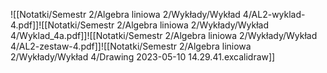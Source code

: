 ![[Notatki/Semestr 2/Algebra liniowa 2/Wykłady/Wykład 4/AL2-wyklad-4.pdf]]![[Notatki/Semestr 2/Algebra liniowa 2/Wykłady/Wykład 4/Wyklad_4a.pdf]]![[Notatki/Semestr 2/Algebra liniowa 2/Wykłady/Wykład 4/AL2-zestaw-4.pdf]]![[Notatki/Semestr 2/Algebra liniowa 2/Wykłady/Wykład 4/Drawing 2023-05-10 14.29.41.excalidraw]]